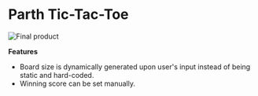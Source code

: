 
# Parth Tic-Tac-Toe 

![Final product](https://cdn-images-1.medium.com/max/2000/1*RL2pOic2pHoKMbdB0ADiHA.gif)

**Features**
- Board size is dynamically generated upon user's input instead of being static and hard-coded.
- Winning score can be set manually.


